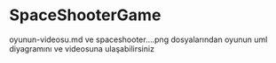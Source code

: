 # SpaceShooterGame
oyunun-videosu.md ve spaceshooter....png dosyalarından oyunun uml diyagramını ve videosuna ulaşabilirsiniz
